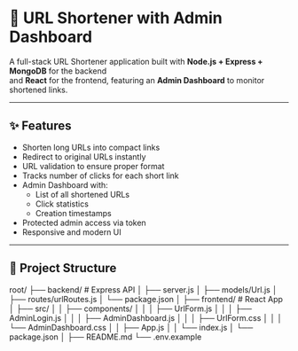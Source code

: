 # 🚀 URL Shortener with Admin Dashboard

A full-stack URL Shortener application built with **Node.js + Express + MongoDB** for the backend  
and **React** for the frontend, featuring an **Admin Dashboard** to monitor shortened links.

---

## ✨ Features

- Shorten long URLs into compact links
- Redirect to original URLs instantly
- URL validation to ensure proper format
- Tracks number of clicks for each short link
- Admin Dashboard with:
  - List of all shortened URLs
  - Click statistics
  - Creation timestamps
- Protected admin access via token
- Responsive and modern UI

---

## 📂 Project Structure

root/
├── backend/ # Express API
│ ├── server.js
│ ├── models/Url.js
│ ├── routes/urlRoutes.js
│ └── package.json
│
├── frontend/ # React App
│ ├── src/
│ │ ├── components/
│ │ │ ├── UrlForm.js
│ │ │ ├── AdminLogin.js
│ │ │ ├── AdminDashboard.js
│ │ │ ├── UrlForm.css
│ │ │ └── AdminDashboard.css
│ │ ├── App.js
│ │ └── index.js
│ └── package.json
│
├── README.md
└── .env.example
